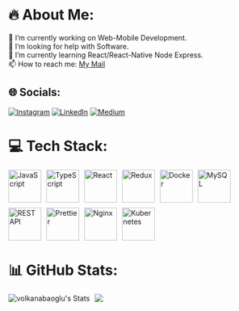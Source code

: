 # 🔥 About Me:

🔭 I’m currently working on Web-Mobile Development.<br>
🤝 I’m looking for help with Software.<br>
🌱 I’m currently learning React/React-Native  Node  Express.<br>
📫 How to reach me: <a href="mailto:volkanabaoglu0@gmail.com">My Mail</a>

## 🌐 Socials:

[![Instagram](https://img.shields.io/badge/Instagram-%23E4405F.svg?logo=Instagram&logoColor=white)](https://www.instagram.com/volkanabaoglu/)
[![LinkedIn](https://img.shields.io/badge/LinkedIn-%230077B5.svg?logo=linkedin&logoColor=white)](https://www.linkedin.com/in/vabaoglu/)
[![Medium](https://img.shields.io/badge/Medium-12100E?logo=medium&logoColor=white)](https://medium.com/@volkanabaoglu)

# 💻 Tech Stack:

<div style="display: flex; flex-wrap: wrap; gap: 10px;">
    <img src="https://techstack-generator.vercel.app/js-icon.svg" alt="JavaScript" width="65" height="65">
    <img src="https://techstack-generator.vercel.app/ts-icon.svg" alt="TypeScript" width="65" height="65">
    <img src="https://techstack-generator.vercel.app/react-icon.svg" alt="React" width="65" height="65">
    <img src="https://techstack-generator.vercel.app/redux-icon.svg" alt="Redux" width="65" height="65">
    <img src="https://techstack-generator.vercel.app/docker-icon.svg" alt="Docker" width="65" height="65">
    <img src="https://techstack-generator.vercel.app/mysql-icon.svg" alt="MySQL" width="65" height="65">
    <img src="https://techstack-generator.vercel.app/restapi-icon.svg" alt="REST API" width="65" height="65">
    <img src="https://techstack-generator.vercel.app/prettier-icon.svg" alt="Prettier" width="65" height="65">
    <img src="https://techstack-generator.vercel.app/nginx-icon.svg" alt="Nginx" width="65" height="65">
    <img src="https://techstack-generator.vercel.app/kubernetes-icon.svg" alt="Kubernetes" width="65" height="65">
</div>

# 📊 GitHub Stats:

<div style="display: flex; flex-wrap: wrap; gap: 10px;">
    <img src="https://github-readme-stats.vercel.app/api?username=volkanabaoglu&theme=vue-dark&show_icons=true&hide_border=true&count_private=true" alt="volkanabaoglu's Stats" style="max-width: 48%;">
    <img src=
